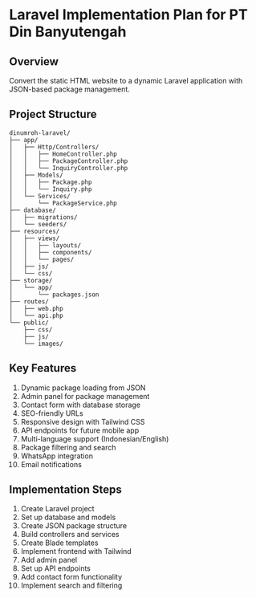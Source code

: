 # Laravel Implementation Plan for PT Din Banyutengah

## Overview
Convert the static HTML website to a dynamic Laravel application with JSON-based package management.

## Project Structure
```
dinumroh-laravel/
├── app/
│   ├── Http/Controllers/
│   │   ├── HomeController.php
│   │   ├── PackageController.php
│   │   └── InquiryController.php
│   ├── Models/
│   │   ├── Package.php
│   │   └── Inquiry.php
│   └── Services/
│       └── PackageService.php
├── database/
│   ├── migrations/
│   └── seeders/
├── resources/
│   ├── views/
│   │   ├── layouts/
│   │   ├── components/
│   │   └── pages/
│   ├── js/
│   └── css/
├── storage/
│   └── app/
│       └── packages.json
├── routes/
│   ├── web.php
│   └── api.php
└── public/
    ├── css/
    ├── js/
    └── images/
```

## Key Features
1. Dynamic package loading from JSON
2. Admin panel for package management
3. Contact form with database storage
4. SEO-friendly URLs
5. Responsive design with Tailwind CSS
6. API endpoints for future mobile app
7. Multi-language support (Indonesian/English)
8. Package filtering and search
9. WhatsApp integration
10. Email notifications

## Implementation Steps
1. Create Laravel project
2. Set up database and models
3. Create JSON package structure
4. Build controllers and services
5. Create Blade templates
6. Implement frontend with Tailwind
7. Add admin panel
8. Set up API endpoints
9. Add contact form functionality
10. Implement search and filtering
